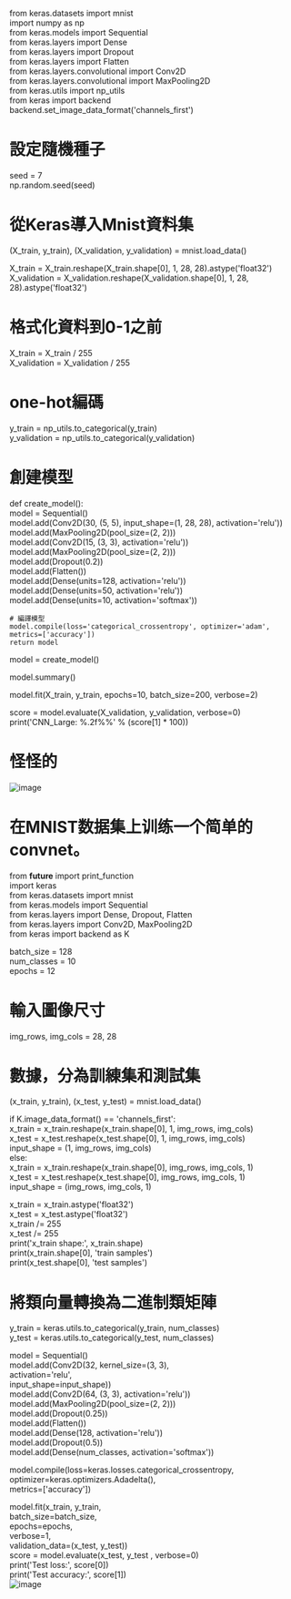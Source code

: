 
 
from keras.datasets import mnist  
import numpy as np  
from keras.models import Sequential  
from keras.layers import Dense  
from keras.layers import Dropout  
from keras.layers import Flatten  
from keras.layers.convolutional import  Conv2D  
from keras.layers.convolutional import MaxPooling2D  
from keras.utils import np_utils  
from keras import backend  
backend.set_image_data_format('channels_first')  


# 設定隨機種子  
seed = 7  
np.random.seed(seed)  

# 從Keras導入Mnist資料集  
(X_train, y_train), (X_validation, y_validation) = mnist.load_data()  
  
X_train = X_train.reshape(X_train.shape[0], 1, 28, 28).astype('float32')  
X_validation = X_validation.reshape(X_validation.shape[0], 1, 28, 28).astype('float32')  

# 格式化資料到0-1之前  
X_train = X_train / 255  
X_validation = X_validation / 255  

# one-hot編碼  
y_train = np_utils.to_categorical(y_train)  
y_validation = np_utils.to_categorical(y_validation)  
  
# 創建模型  
def create_model():  
    model = Sequential()  
    model.add(Conv2D(30, (5, 5), input_shape=(1, 28, 28), activation='relu'))  
    model.add(MaxPooling2D(pool_size=(2, 2)))  
    model.add(Conv2D(15, (3, 3), activation='relu'))  
    model.add(MaxPooling2D(pool_size=(2, 2)))  
    model.add(Dropout(0.2))  
    model.add(Flatten())  
    model.add(Dense(units=128, activation='relu'))  
    model.add(Dense(units=50, activation='relu'))  
    model.add(Dense(units=10, activation='softmax'))  

    # 編譯模型  
    model.compile(loss='categorical_crossentropy', optimizer='adam', metrics=['accuracy'])  
    return model  

model = create_model()  

model.summary()  

model.fit(X_train, y_train, epochs=10, batch_size=200, verbose=2)  

score = model.evaluate(X_validation, y_validation, verbose=0)  
print('CNN_Large: %.2f%%' % (score[1] * 100))  
#  怪怪的
![image](https://github.com/SuWeizhe1124/3-19/blob/master/Kers%20%E6%B8%AC%E8%A9%A6/%E9%8C%AF%E8%AA%A4.JPG) 

#  在MNIST数据集上训练一个简单的convnet。  

from __future__ import print_function  
import keras  
from keras.datasets import mnist  
from keras.models import Sequential  
from keras.layers import Dense, Dropout, Flatten  
from keras.layers import Conv2D, MaxPooling2D  
from keras import backend as K  

batch_size = 128  
num_classes = 10  
epochs = 12  

# 輸入圖像尺寸  
img_rows, img_cols = 28, 28  

# 數據，分為訓練集和測試集  
(x_train, y_train), (x_test, y_test) = mnist.load_data()    

if K.image_data_format() == 'channels_first':  
    x_train = x_train.reshape(x_train.shape[0], 1, img_rows, img_cols)  
    x_test = x_test.reshape(x_test.shape[0], 1, img_rows, img_cols)  
    input_shape = (1, img_rows, img_cols)  
else:  
    x_train = x_train.reshape(x_train.shape[0], img_rows, img_cols, 1)  
    x_test = x_test.reshape(x_test.shape[0], img_rows, img_cols, 1)  
    input_shape = (img_rows, img_cols, 1)  

x_train = x_train.astype('float32')  
x_test = x_test.astype('float32')  
x_train /= 255   
x_test /= 255  
print('x_train shape:', x_train.shape)   
print(x_train.shape[0], 'train samples')  
print(x_test.shape[0], 'test samples')  

# 將類向量轉換為二進制類矩陣
y_train = keras.utils.to_categorical(y_train, num_classes)  
y_test = keras.utils.to_categorical(y_test, num_classes)  

model = Sequential()  
model.add(Conv2D(32, kernel_size=(3, 3),  
                 activation='relu',  
                 input_shape=input_shape))  
model.add(Conv2D(64, (3, 3), activation='relu'))  
model.add(MaxPooling2D(pool_size=(2, 2)))  
model.add(Dropout(0.25))  
model.add(Flatten())  
model.add(Dense(128, activation='relu'))  
model.add(Dropout(0.5))  
model.add(Dense(num_classes, activation='softmax'))  

model.compile(loss=keras.losses.categorical_crossentropy,  
              optimizer=keras.optimizers.Adadelta(),  
              metrics=['accuracy'])  

model.fit(x_train, y_train,  
          batch_size=batch_size,  
          epochs=epochs,   
          verbose=1,  
          validation_data=(x_test, y_test))  
score = model.evaluate(x_test, y_test , verbose=0)  
print('Test loss:', score[0])  
print('Test accuracy:', score[1])  
![image](https://github.com/SuWeizhe1124/3-19/blob/master/Kers%20%E6%B8%AC%E8%A9%A6/C1.JPG)   

